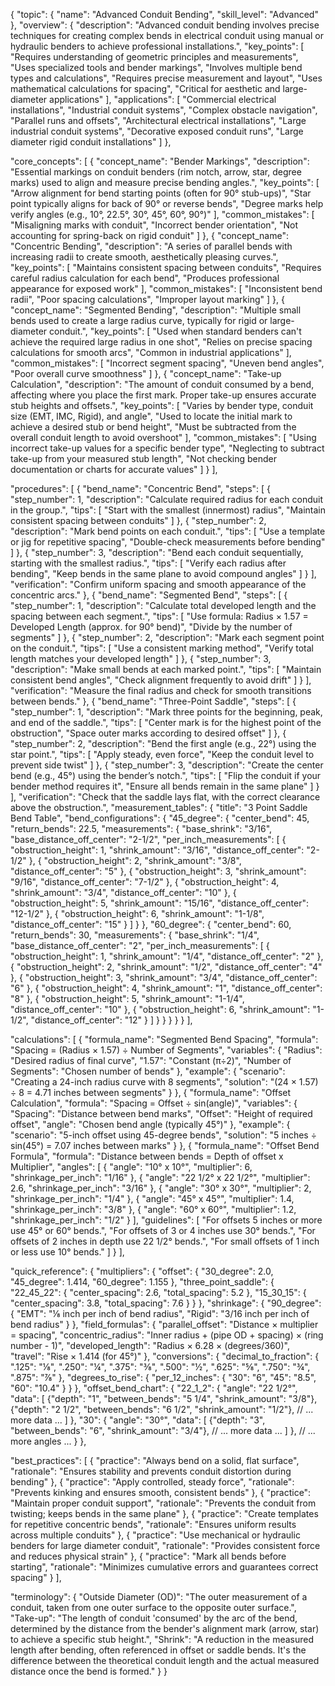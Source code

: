 {
  "topic": {
    "name": "Advanced Conduit Bending",
    "skill_level": "Advanced"
  },
  "overview": {
    "description": "Advanced conduit bending involves precise techniques for creating complex bends in electrical conduit using manual or hydraulic benders to achieve professional installations.",
    "key_points": [
      "Requires understanding of geometric principles and measurements",
      "Uses specialized tools and bender markings",
      "Involves multiple bend types and calculations",
      "Requires precise measurement and layout",
      "Uses mathematical calculations for spacing",
      "Critical for aesthetic and large-diameter applications"
    ],
    "applications": [
      "Commercial electrical installations",
      "Industrial conduit systems",
      "Complex obstacle navigation",
      "Parallel runs and offsets",
      "Architectural electrical installations",
      "Large industrial conduit systems",
      "Decorative exposed conduit runs",
      "Large diameter rigid conduit installations"
    ]
  },
  
  "core_concepts": [
    {
      "concept_name": "Bender Markings",
      "description": "Essential markings on conduit benders (rim notch, arrow, star, degree marks) used to align and measure precise bending angles.",
      "key_points": [
        "Arrow alignment for bend starting points (often for 90° stub-ups)",
        "Star point typically aligns for back of 90° or reverse bends",
        "Degree marks help verify angles (e.g., 10°, 22.5°, 30°, 45°, 60°, 90°)"
      ],
      "common_mistakes": [
        "Misaligning marks with conduit",
        "Incorrect bender orientation",
        "Not accounting for spring-back on rigid conduit"
      ]
    },
    {
      "concept_name": "Concentric Bending",
      "description": "A series of parallel bends with increasing radii to create smooth, aesthetically pleasing curves.",
      "key_points": [
        "Maintains consistent spacing between conduits",
        "Requires careful radius calculation for each bend",
        "Produces professional appearance for exposed work"
      ],
      "common_mistakes": [
        "Inconsistent bend radii",
        "Poor spacing calculations",
        "Improper layout marking"
      ]
    },
    {
      "concept_name": "Segmented Bending",
      "description": "Multiple small bends used to create a large radius curve, typically for rigid or large-diameter conduit.",
      "key_points": [
        "Used when standard benders can't achieve the required large radius in one shot",
        "Relies on precise spacing calculations for smooth arcs",
        "Common in industrial applications"
      ],
      "common_mistakes": [
        "Incorrect segment spacing",
        "Uneven bend angles",
        "Poor overall curve smoothness"
      ]
    },
    {
      "concept_name": "Take-up Calculation",
      "description": "The amount of conduit consumed by a bend, affecting where you place the first mark. Proper take-up ensures accurate stub heights and offsets.",
      "key_points": [
        "Varies by bender type, conduit size (EMT, IMC, Rigid), and angle",
        "Used to locate the initial mark to achieve a desired stub or bend height",
        "Must be subtracted from the overall conduit length to avoid overshoot"
      ],
      "common_mistakes": [
        "Using incorrect take-up values for a specific bender type",
        "Neglecting to subtract take-up from your measured stub length",
        "Not checking bender documentation or charts for accurate values"
      ]
    }
  ],
  
  "procedures": [
    {
      "bend_name": "Concentric Bend",
      "steps": [
        {
          "step_number": 1,
          "description": "Calculate required radius for each conduit in the group.",
          "tips": [
            "Start with the smallest (innermost) radius",
            "Maintain consistent spacing between conduits"
          ]
        },
        {
          "step_number": 2,
          "description": "Mark bend points on each conduit.",
          "tips": [
            "Use a template or jig for repetitive spacing",
            "Double-check measurements before bending"
          ]
        },
        {
          "step_number": 3,
          "description": "Bend each conduit sequentially, starting with the smallest radius.",
          "tips": [
            "Verify each radius after bending",
            "Keep bends in the same plane to avoid compound angles"
          ]
        }
      ],
      "verification": "Confirm uniform spacing and smooth appearance of the concentric arcs."
    },
    {
      "bend_name": "Segmented Bend",
      "steps": [
        {
          "step_number": 1,
          "description": "Calculate total developed length and the spacing between each segment.",
          "tips": [
            "Use formula: Radius × 1.57 = Developed Length (approx. for 90° bend)",
            "Divide by the number of segments"
          ]
        },
        {
          "step_number": 2,
          "description": "Mark each segment point on the conduit.",
          "tips": [
            "Use a consistent marking method",
            "Verify total length matches your developed length"
          ]
        },
        {
          "step_number": 3,
          "description": "Make small bends at each marked point.",
          "tips": [
            "Maintain consistent bend angles",
            "Check alignment frequently to avoid drift"
          ]
        }
      ],
      "verification": "Measure the final radius and check for smooth transitions between bends."
    },
    {
      "bend_name": "Three-Point Saddle",
      "steps": [
        {
          "step_number": 1,
          "description": "Mark three points for the beginning, peak, and end of the saddle.",
          "tips": [
            "Center mark is for the highest point of the obstruction",
            "Space outer marks according to desired offset"
          ]
        },
        {
          "step_number": 2,
          "description": "Bend the first angle (e.g., 22°) using the star point.",
          "tips": [
            "Apply steady, even force",
            "Keep the conduit level to prevent side twist"
          ]
        },
        {
          "step_number": 3,
          "description": "Create the center bend (e.g., 45°) using the bender’s notch.",
          "tips": [
            "Flip the conduit if your bender method requires it",
            "Ensure all bends remain in the same plane"
          ]
        }
      ],
      "verification": "Check that the saddle lays flat, with the correct clearance above the obstruction.",
      "measurement_tables": {
        "title": "3 Point Saddle Bend Table",
        "bend_configurations": {
          "45_degree": {
            "center_bend": 45,
            "return_bends": 22.5,
            "measurements": {
              "base_shrink": "3/16",
              "base_distance_off_center": "2-1/2",
              "per_inch_measurements": [
                {
                  "obstruction_height": 1,
                  "shrink_amount": "3/16",
                  "distance_off_center": "2-1/2"
                },
                {
                  "obstruction_height": 2,
                  "shrink_amount": "3/8",
                  "distance_off_center": "5"
                },
                {
                  "obstruction_height": 3,
                  "shrink_amount": "9/16",
                  "distance_off_center": "7-1/2"
                },
                {
                  "obstruction_height": 4,
                  "shrink_amount": "3/4",
                  "distance_off_center": "10"
                },
                {
                  "obstruction_height": 5,
                  "shrink_amount": "15/16",
                  "distance_off_center": "12-1/2"
                },
                {
                  "obstruction_height": 6,
                  "shrink_amount": "1-1/8",
                  "distance_off_center": "15"
                }
              ]
            }
          },
          "60_degree": {
            "center_bend": 60,
            "return_bends": 30,
            "measurements": {
              "base_shrink": "1/4",
              "base_distance_off_center": "2",
              "per_inch_measurements": [
                {
                  "obstruction_height": 1,
                  "shrink_amount": "1/4",
                  "distance_off_center": "2"
                },
                {
                  "obstruction_height": 2,
                  "shrink_amount": "1/2",
                  "distance_off_center": "4"
                },
                {
                  "obstruction_height": 3,
                  "shrink_amount": "3/4",
                  "distance_off_center": "6"
                },
                {
                  "obstruction_height": 4,
                  "shrink_amount": "1",
                  "distance_off_center": "8"
                },
                {
                  "obstruction_height": 5,
                  "shrink_amount": "1-1/4",
                  "distance_off_center": "10"
                },
                {
                  "obstruction_height": 6,
                  "shrink_amount": "1-1/2",
                  "distance_off_center": "12"
                }
              ]
            }
          }
        }
      }
    }
  ],
  
  "calculations": [
    {
      "formula_name": "Segmented Bend Spacing",
      "formula": "Spacing = (Radius × 1.57) ÷ Number of Segments",
      "variables": {
        "Radius": "Desired radius of final curve",
        "1.57": "Constant (π÷2)",
        "Number of Segments": "Chosen number of bends"
      },
      "example": {
        "scenario": "Creating a 24-inch radius curve with 8 segments",
        "solution": "(24 × 1.57) ÷ 8 = 4.71 inches between segments"
      }
    },
    {
      "formula_name": "Offset Calculation",
      "formula": "Spacing = Offset ÷ sin(angle)",
      "variables": {
        "Spacing": "Distance between bend marks",
        "Offset": "Height of required offset",
        "angle": "Chosen bend angle (typically 45°)"
      },
      "example": {
        "scenario": "5-inch offset using 45-degree bends",
        "solution": "5 inches ÷ sin(45°) = 7.07 inches between marks"
      }
    },
    {
      "formula_name": "Offset Bend Formula",
      "formula": "Distance between bends = Depth of offset x Multiplier",
      "angles": [
        {
          "angle": "10° x 10°",
          "multiplier": 6,
          "shrinkage_per_inch": "1/16"
        },
        {
          "angle": "22 1/2° x 22 1/2°",
          "multiplier": 2.6,
          "shrinkage_per_inch": "3/16"
        },
        {
          "angle": "30° x 30°",
          "multiplier": 2,
          "shrinkage_per_inch": "1/4"
        },
        {
          "angle": "45° x 45°",
          "multiplier": 1.4,
          "shrinkage_per_inch": "3/8"
        },
        {
          "angle": "60° x 60°",
          "multiplier": 1.2,
          "shrinkage_per_inch": "1/2"
        }
      ],
      "guidelines": [
        "For offsets 5 inches or more use 45° or 60° bends.",
        "For offsets of 3 or 4 inches use 30° bends.",
        "For offsets of 2 inches in depth use 22 1/2° bends.",
        "For small offsets of 1 inch or less use 10° bends."
      ]
    }
  ],
  
  "quick_reference": {
    "multipliers": {
      "offset": {
        "30_degree": 2.0,
        "45_degree": 1.414,
        "60_degree": 1.155
      },
      "three_point_saddle": {
        "22_45_22": {
          "center_spacing": 2.6,
          "total_spacing": 5.2
        },
        "15_30_15": {
          "center_spacing": 3.8,
          "total_spacing": 7.6
        }
      }
    },
    "shrinkage": {
      "90_degree": {
        "EMT": "⅛ inch per inch of bend radius",
        "Rigid": "3/16 inch per inch of bend radius"
      }
    },
    "field_formulas": {
      "parallel_offset": "Distance × multiplier = spacing",
      "concentric_radius": "Inner radius + (pipe OD + spacing) × (ring number - 1)",
      "developed_length": "Radius × 6.28 × (degrees/360)",
      "travel": "Rise × 1.414 (for 45°)"
    },
    "conversions": {
      "decimal_to_fraction": {
        ".125": "⅛",
        ".250": "¼",
        ".375": "⅜",
        ".500": "½",
        ".625": "⅝",
        ".750": "¾",
        ".875": "⅞"
      },
      "degrees_to_rise": {
        "per_12_inches": {
          "30": "6",
          "45": "8.5",
          "60": "10.4"
        }
      }
    },
    "offset_bend_chart": {
      "22_1_2": {
        "angle": "22 1/2°",
        "data": [
          {"depth": "1", "between_bends": "5 1/4", "shrink_amount": "3/8"},
          {"depth": "2 1/2", "between_bends": "6 1/2", "shrink_amount": "1/2"},
          // ... more data ...
        ]
      },
      "30": {
        "angle": "30°",
        "data": [
          {"depth": "3", "between_bends": "6", "shrink_amount": "3/4"},
          // ... more data ...
        ]
      },
      // ... more angles ...
    }
  },
  
  "best_practices": [
    {
      "practice": "Always bend on a solid, flat surface",
      "rationale": "Ensures stability and prevents conduit distortion during bending"
    },
    {
      "practice": "Apply controlled, steady force",
      "rationale": "Prevents kinking and ensures smooth, consistent bends"
    },
    {
      "practice": "Maintain proper conduit support",
      "rationale": "Prevents the conduit from twisting; keeps bends in the same plane"
    },
    {
      "practice": "Create templates for repetitive concentric bends",
      "rationale": "Ensures uniform results across multiple conduits"
    },
    {
      "practice": "Use mechanical or hydraulic benders for large diameter conduit",
      "rationale": "Provides consistent force and reduces physical strain"
    },
    {
      "practice": "Mark all bends before starting",
      "rationale": "Minimizes cumulative errors and guarantees correct spacing"
    }
  ],
  
  "terminology": {
    "Outside Diameter (OD)": "The outer measurement of a conduit, taken from one outer surface to the opposite outer surface.",
    "Take-up": "The length of conduit 'consumed' by the arc of the bend, determined by the distance from the bender's alignment mark (arrow, star) to achieve a specific stub height.",
    "Shrink": "A reduction in the measured length after bending, often referenced in offset or saddle bends. It's the difference between the theoretical conduit length and the actual measured distance once the bend is formed."
  }
}
